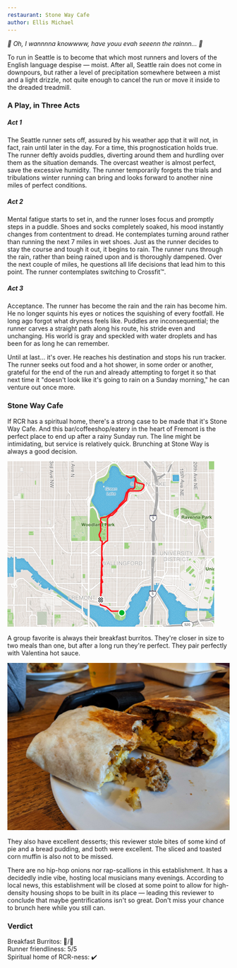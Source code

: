 ```yaml
---
restaurant: Stone Way Cafe
author: Ellis Michael
---
```


*🎵 Oh, I wannnna knowwww, have youu evah seeenn the rainnn... 🎵*


To run in Seattle is to become that which most runners and lovers of the English
language despise &mdash; moist. After all, Seattle rain does not come in
downpours, but rather a level of precipitation somewhere between a mist and a
light drizzle, not quite enough to cancel the run or move it inside to the
dreaded treadmill.


### A Play, in Three Acts

##### Act 1

The Seattle runner sets off, assured by his weather app that it will not, in
fact, rain until later in the day. For a time, this prognostication holds true.
The runner deftly avoids puddles, diverting around them and hurdling over them
as the situation demands. The overcast weather is almost perfect, save the
excessive humidity. The runner temporarily forgets the trials and tribulations
winter running can bring and looks forward to another nine miles of perfect
conditions.

##### Act 2

Mental fatigue starts to set in, and the runner loses focus and promptly steps
in a puddle. Shoes and socks completely soaked, his mood instantly changes from
contentment to dread. He contemplates turning around rather than running the
next 7 miles in wet shoes. Just as the runner decides to stay the course and
tough it out, it begins to rain. The runner runs through the rain, rather than
being rained upon and is thoroughly dampened. Over the next couple of miles, he
questions all life decisions that lead him to this point. The runner
contemplates switching to Crossfit&trade;.

##### Act 3

Acceptance. The runner has become the rain and the rain has become him. He no
longer squints his eyes or notices the squishing of every footfall. He long ago
forgot what dryness feels like. Puddles are inconsequential; the runner carves a
straight path along his route, his stride even and unchanging. His world is gray
and speckled with water droplets and has been for as long he can remember.

Until at last... it's over. He reaches his destination and stops his run
tracker. The runner seeks out food and a hot shower, in some order or another,
grateful for the end of the run and already attempting to forget it so that next
time it "doesn't look like it's going to rain on a Sunday morning," he can
venture out once more.

### Stone Way Cafe

If RCR has a spiritual home, there's a strong case to be made that it's Stone
Way Cafe. And this bar/coffeeshop/eatery in the heart of Fremont is the perfect
place to end up after a rainy Sunday run. The line might be intimidating, but
service is relatively quick. Brunching at Stone Way is always a good decision.

![Gasworks to Greenlake Route][map]

A group favorite is always their breakfast burritos. They're closer in size to
two meals than one, but after a long run they're perfect. They pair perfectly
with Valentina hot sauce.

![Breakfast Burritos][burrito]

They also have excellent desserts; this reviewer stole bites of some kind of pie
and a bread pudding, and both were excellent. The sliced and toasted corn muffin
is also not to be missed.

There are no hip-hop onions nor rap-scallions in this establishment. It has a
decidedly indie vibe, hosting local musicians many evenings. According to local
news, this establishment will be closed at some point to allow for high-density
housing shops to be built in its place &mdash; leading this reviewer to conclude
that maybe gentrifications isn't so great. Don't miss your chance to brunch here
while you still can.


### Verdict

Breakfast Burritos: 🌯/🌯  
Runner friendliness: 5/5  
Spiritual home of RCR-ness: ✔️  


[map]: /img/brunch-reviews/200125-stone-way-cafe/map.png
[burrito]: /img/brunch-reviews/200125-stone-way-cafe/burrito.jpg
